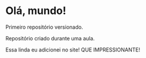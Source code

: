 # Olá, mundo!
 Primeiro repositório versionado.

 Repositório criado durante uma aula. 

 Essa linda eu adicionei no site! QUE IMPRESSIONANTE!
